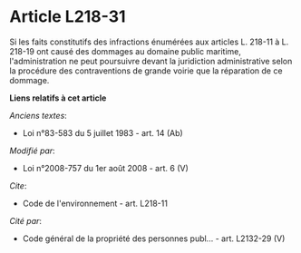 # Article L218-31

Si les faits constitutifs des infractions énumérées aux articles L. 218-11 à L. 218-19 ont causé des dommages au domaine
public maritime, l'administration ne peut poursuivre devant la juridiction administrative selon la procédure des
contraventions de grande voirie que la réparation de ce dommage.

**Liens relatifs à cet article**

_Anciens textes_:

  - Loi n°83-583 du 5 juillet 1983 - art. 14 (Ab)

_Modifié par_:

  - Loi n°2008-757 du 1er août 2008 - art. 6 (V)

_Cite_:

  - Code de l'environnement - art. L218-11

_Cité par_:

  - Code général de la propriété des personnes publ... - art. L2132-29 (V)

